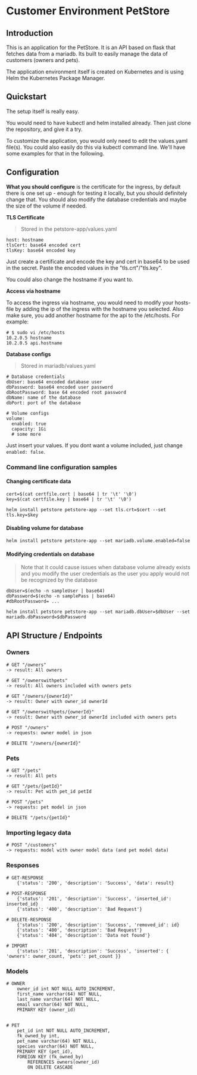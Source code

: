 # Customer Environment PetStore

## Introduction

This is an application for the PetStore. It is an API based on flask that fetches data from a mariadb. Its built to easily manage the data of customers (owners and pets).

The application environment itself is created on Kubernetes and is using Helm the Kubernetes Package Manager.

## Quickstart
 
 The setup itself is really easy. 
 
You would need to have kubectl and helm installed already. Then just clone the repository, and give it a try.

To customize the application, you would only need to edit the values.yaml file(s). You could also easily do this via kubectl command line. We'll have some examples for that in the following.

## Configuration

**What you should configure** is the certificate for the ingress, by default there is one set up - enough for testing it locally, but you should definitely change that. You should also modify the database credentials and maybe the size of the volume if needed.

**TLS Certificate** 

> Stored in the petstore-app/values.yaml

    host: hostname
    tlsCert: base64 encoded cert
    tlsKey: base64 encoded key

Just create a certificate and encode the key and cert in base64 to be used in the secret. Paste the encoded values in the "tls.crt"/"tls.key".

You could also change the hostname if you want to.

**Access via hostname**

To access the ingress via hostname, you would need to modify your hosts-file by adding the ip of the ingress with the hostname you selected. Also make sure, you add another hostname for the api to the /etc/hosts. For example:

    # $ sudo vi /etc/hosts
    10.2.0.5 hostname
    10.2.0.5 api.hostname

**Database configs**

> Stored in mariadb/values.yaml

    # Database credentials
    dbUser: base64 encoded database user
    dbPassword: base64 encoded user password
    dbRootPassword: base 64 encoded root password
    dbName: name of the database
    dbPort: port of the database

    # Volume configs
    volume:
      enabled: true 
      capacity: 1Gi
      # some more

Just insert your values. If you dont want a volume included, just change `enabled: false`.


### Command line configuration samples

#### Changing certificate data

	cert=$(cat certfile.cert | base64 | tr '\t' '\0')
	key=$(cat certfile.key | base64 | tr '\t' '\0')
	
	helm install petstore petstore-app --set tls.crt=$cert --set tls.key=$key 

#### Disabling volume for database

	helm install petstore petstore-app --set mariadb.volume.enabled=false

#### Modifying credentials on database

> Note that it could cause issues when database volume already exists and you modify the user credentials as the user you apply would not be recognized by the database

	dbUser=$(echo -n sampleUser | base64)
	dbPassword=$(echo -n samplePass | base64)
	#dbRootPassword= ...
	
	helm install petstore petstore-app --set mariadb.dbUser=$dbUser --set mariadb.dbPassword=$dbPassword



## API Structure / Endpoints

### Owners

    # GET "/owners"
    -> result: All owners
    
    # GET "/ownerswithpets"
    -> result: All owners included with owners pets
    
    # GET "/owners/{ownerId}"
    -> result: Owner with owner_id ownerId
    
    # GET "/ownerswithpets/{ownerId}"
    -> result: Owner with owner_id ownerId included with owners pets
    
    # POST "/owners"
    -> requests: owner model in json
				
	# DELETE "/owners/{ownerId}"


### Pets

    # GET "/pets"
    -> result: All pets
    
    # GET "/pets/{petId}"
    -> result: Pet with pet_id petId
    
    # POST "/pets"
    -> requests: pet model in json
    
    # DELETE "/pets/{petId}"

### Importing legacy data

    # POST "/customers"
    -> requests: model with owner model data (and pet model data)


### Responses

	# GET-RESPONSE
		{'status': '200', 'description': 'Success', 'data': result}
	    
	# POST-RESPONSE
		{'status': '201', 'description': 'Success', 'inserted_id': inserted_id}
		{'status': '400', 'description': 'Bad Request'}
		
	# DELETE-RESPONSE
		{'status': '200', 'description': 'Success', 'removed_id': id}
		{'status': '400', 'description': 'Bad Request'}
		{'status': '404', 'description': 'Data not found'}
		
	# IMPORT
		{'status': '201', 'description': 'Success', 'inserted': { 'owners': owner_count, 'pets': pet_count }}


### Models

    # OWNER
		owner_id int NOT NULL AUTO_INCREMENT,
		first_name varchar(64) NOT NULL,
		last_name varchar(64) NOT NULL,
		email varchar(64) NOT NULL,
		PRIMARY KEY (owner_id)


    # PET
		pet_id int NOT NULL AUTO_INCREMENT,
		fk_owned_by int,
		pet_name varchar(64) NOT NULL,
		species varchar(64) NOT NULL,
		PRIMARY KEY (pet_id),
		FOREIGN KEY (fk_owned_by)
			REFERENCES owners(owner_id)
			ON DELETE CASCADE

